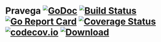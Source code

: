 # Pravega [![GoDoc](https://godoc.org/github.com/emccode/pravega?status.svg)](http://godoc.org/github.com/emccode/pravega) [![Build Status](http://travis-ci.com/emccode/pravage.svg?branch=master)](https://travis-ci.org/emccode/pravega) [![Go Report Card](http://goreportcard.com/badge/emccode/pravega)](http://goreportcard.com/report/emccode/pravega) [![Coverage Status](http://coveralls.io/repos/emccode/pravega/badge.svg?branch=master&service=github&i=3)](https://coveralls.io/github/emccode/pravega?branch=master) [![codecov.io](https://codecov.io/github/emccode/pravega/coverage.svg?branch=master)](https://codecov.io/github/emccode/pravega?branch=master) [ ![Download](http://api.bintray.com/packages/emccode/pravega/stable/images/download.svg) ](https://dl.bintray.com/emccode/pravega/stable/latest/)
